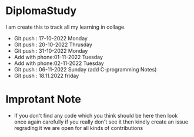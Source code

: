 # DiplomaStudy
I am create this to track all my learning in collage.

- Git push : 17-10-2022 Monday
- Git push : 20-10-2022 Thrusday
- Git push : 31-10-2022 Monday
- Add with phone:01-11-2022 Tuesday
- Add with phone:02-11-2022 Tuesday
- Git push : 06-11-2022 Sunday (add C-programming Notes)
- Git push : 18.11.2022 friday 

# Improtant Note
- If you don't find any code which you think should be here then look once again carefully if you really don't see it then kindly create an issue regrading it we are open for all kinds of contributions
